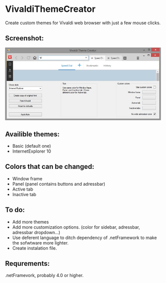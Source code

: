 # VivaldiThemeCreator
Create custom themes for Vivaldi web browser with just a few mouse clicks.

## Screenshot:
![Screenhot of Vivaldi Theme Creator](/Images/VivaldiThemeCreatorScreenShot.jpg)

## Availible themes:
- Basic (default one)
- InternetExplorer 10

## Colors that can be changed:
- Window frame
- Panel (panel contains buttons and adressbar)
- Active tab
- Inactive tab

## To do:
- Add more themes
- Add more customization options. (color for sidebar, adressbar, adressbar dropdown...)
- Use deferent language to ditch dependency of .netFramework to make the sofwtware more lighter.
- Create instalation file.

## Requrements:
.netFramevork, probably 4.0 or higher.
